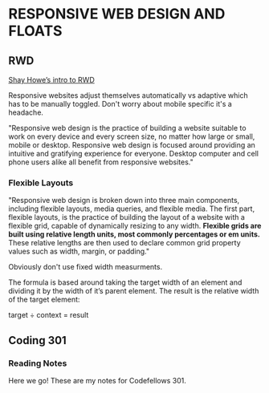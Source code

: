 # RESPONSIVE WEB DESIGN AND FLOATS

## RWD
[Shay Howe’s intro to RWD](https://learn.shayhowe.com/advanced-html-css/responsive-web-design/)

Responsive websites adjust themselves automatically vs adaptive which has to be manually toggled.  Don't worry about mobile specific it's a headache.

"Responsive web design is the practice of building a website suitable to work on every device and every screen size, no matter how large or small, mobile or desktop. Responsive web design is focused around providing an intuitive and gratifying experience for everyone. Desktop computer and cell phone users alike all benefit from responsive websites."

### Flexible Layouts

"Responsive web design is broken down into three main components, including flexible layouts, media queries, and flexible media. The first part, flexible layouts, is the practice of building the layout of a website with a flexible grid, capable of dynamically resizing to any width. **Flexible grids are built using relative length units, most commonly percentages or em units.** These relative lengths are then used to declare common grid property values such as width, margin, or padding."

Obviously don't use fixed width measurments.

The formula is based around taking the target width of an element and dividing it by the width of it’s parent element. The result is the relative width of the target element:

target ÷ context = result


## Coding 301
### Reading Notes
Here we go!  These are my notes for Codefellows 301.